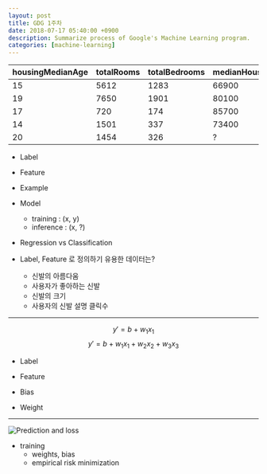 ```yaml
---
layout: post
title: GDG 1주차
date: 2018-07-17 05:40:00 +0900
description: Summarize process of Google's Machine Learning program.
categories: [machine-learning]
---
```



| housingMedianAge | totalRooms | totalBedrooms | medianHouseValue |
| --- | --- | --- | --- |
|15|	5612	|1283|	66900|
|19|	7650|	1901|	80100|
|17|	720|	174|	85700|
|14|	1501|	337|	73400|
|20|	1454|	326|	?|


* Label

* Feature

* Example

* Model
  * training : (x, y)
  * inference : (x, ?)

* Regression vs Classification

* Label, Feature 로 정의하기 유용한 데이터는?
  * 신발의 아름다움
  * 사용자가 좋아하는 신발
  * 신발의 크기
  * 사용자의 신발 설명 클릭수

----
$$y' = b + w_1x_1$$
$$y' = b + w_1x_1 + w_2x_2 + w_3x_3$$

* Label

* Feature

* Bias

* Weight

----

![Prediction and loss](/blog/assets/img/prediction_and_loss.png)

* training
  * weights, bias
  * empirical risk minimization